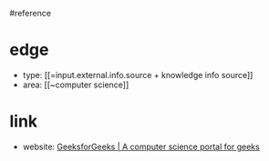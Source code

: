 #reference 

# edge
- type: [[=input.external.info.source + knowledge info source]]
- area: [[~computer science]]

# link
- website: [GeeksforGeeks | A computer science portal for geeks](https://www.geeksforgeeks.org/)



